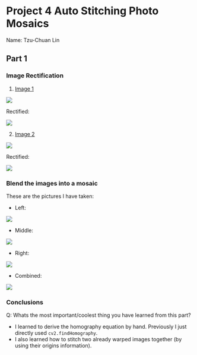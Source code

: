 # Project 4 Auto Stitching Photo Mosaics

Name: Tzu-Chuan Lin

## Part 1

### Image Rectification

1. [Image 1](https://unsplash.com/photos/z11gbBo13ro)

![](./src_imgs/ronnie.jpeg)

Rectified:

![](./demo/ronnie-rectified.jpg)


2. [Image 2](https://unsplash.com/photos/ptXFlLXuFME)

![](./src_imgs/sarah-khan.jpeg)

Rectified:

![](./demo/sarah-rectified.jpg)

### Blend the images into a mosaic

These are the pictures I have taken:

* Left:

![](./src_imgs/hall/left.jpg)

* Middle:

![](./src_imgs/hall/mid.jpg)

* Right:

![](./src_imgs/hall/right.jpg)

* Combined:

![](./demo/ihouse_merged.jpg)


### Conclusions


Q: Whats the most important/coolest thing you have learned from this part?

* I learned to derive the homography equation by hand. Previously I just directly used `cv2.findHomography`.
* I also learned how to stitch two already warped images together (by using their origins information).
